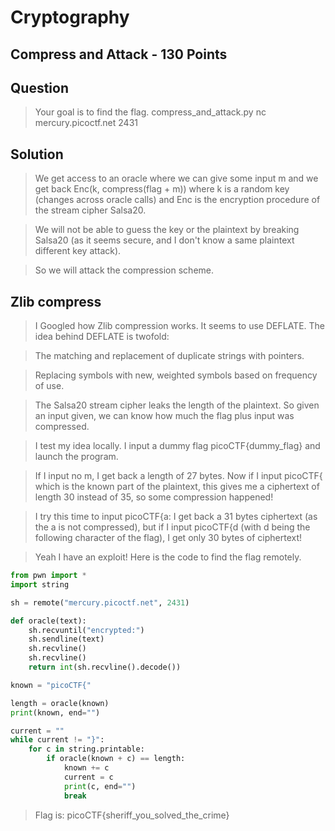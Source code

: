 # Cryptography
## Compress and Attack - 130 Points
## Question
> Your goal is to find the flag. compress_and_attack.py nc mercury.picoctf.net 2431

## Solution
> We get access to an oracle where we can give some input m and we get back Enc(k, compress(flag + m)) where k is a random key (changes across oracle calls) and Enc is the encryption procedure of the stream cipher Salsa20.

> We will not be able to guess the key or the plaintext by breaking Salsa20 (as it seems secure, and I don't know a same plaintext different key attack).

> So we will attack the compression scheme.

## Zlib compress
> I Googled how Zlib compression works. It seems to use DEFLATE. The idea behind DEFLATE is twofold:

> The matching and replacement of duplicate strings with pointers.

> Replacing symbols with new, weighted symbols based on frequency of use.

> The Salsa20 stream cipher leaks the length of the plaintext. So given an input given, we can know how much the flag plus input was compressed.

> I test my idea locally. I input a dummy flag picoCTF{dummy_flag} and launch the program.

> If I input no m, I get back a length of 27 bytes. Now if I input picoCTF{ which is the known part of the plaintext, this gives me a ciphertext of length 30 instead of 35, so some compression happened!

> I try this time to input picoCTF{a: I get back a 31 bytes ciphertext (as the a is not compressed), but if I input picoCTF{d (with d being the following character of the flag), I get only 30 bytes of ciphertext!

> Yeah I have an exploit! Here is the code to find the flag remotely.

```python
from pwn import *
import string

sh = remote("mercury.picoctf.net", 2431)

def oracle(text):
    sh.recvuntil("encrypted:")
    sh.sendline(text)
    sh.recvline()
    sh.recvline()
    return int(sh.recvline().decode())

known = "picoCTF{"

length = oracle(known)
print(known, end="")

current = ""
while current != "}":
    for c in string.printable:
        if oracle(known + c) == length:
            known += c
            current = c
            print(c, end="")
            break
```
> Flag is: 	picoCTF{sheriff_you_solved_the_crime}
